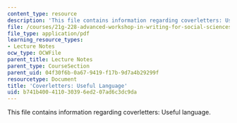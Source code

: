 ```yaml
---
content_type: resource
description: 'This file contains information regarding coverletters: Useful language.'
file: /courses/21g-228-advanced-workshop-in-writing-for-social-sciences-and-architecture-els-spring-2007/b741b400411030396ed207ad6c3dc9da_MIT21G.228S07_cover_letter.pdf
file_type: application/pdf
learning_resource_types:
- Lecture Notes
ocw_type: OCWFile
parent_title: Lecture Notes
parent_type: CourseSection
parent_uid: 04f30f6b-0a67-9419-f17b-9d7a4b29299f
resourcetype: Document
title: 'Coverletters: Useful Language'
uid: b741b400-4110-3039-6ed2-07ad6c3dc9da
---
```

This file contains information regarding coverletters: Useful language.

